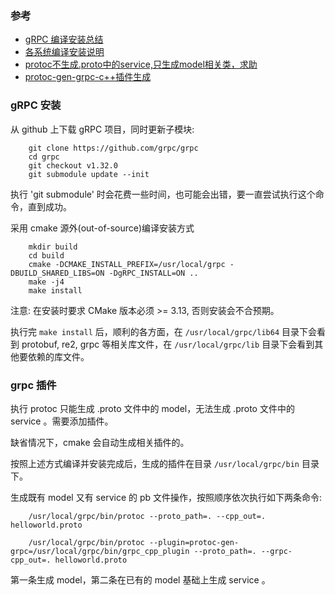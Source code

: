 
### 参考

- [gRPC 编译安装总结](https://segmentfault.com/a/1190000020812273?utm_source=tag-newest)
- [各系统编译安装说明](../BUILDING.md)
- [protoc不生成.proto中的service,只生成model相关类，求助](https://segmentfault.com/q/1010000013399560)
- [protoc-gen-grpc-c++插件生成](https://blog.csdn.net/u012198575/article/details/88694054)


### gRPC 安装

从 github 上下载 gRPC 项目，同时更新子模块:
```shell
    git clone https://github.com/grpc/grpc
    cd grpc
    git checkout v1.32.0
    git submodule update --init
```
执行 'git submodule' 时会花费一些时间，也可能会出错，要一直尝试执行这个命令，直到成功。

采用 cmake 源外(out-of-source)编译安装方式
```shell
    mkdir build
    cd build
    cmake -DCMAKE_INSTALL_PREFIX=/usr/local/grpc -DBUILD_SHARED_LIBS=ON -DgRPC_INSTALL=ON ..
    make -j4
    make install
```
注意: 在安装时要求 CMake 版本必须 >= 3.13, 否则安装会不合预期。

执行完 `make install` 后，顺利的各方面，在 `/usr/local/grpc/lib64` 目录下会看到 protobuf, re2, grpc 等相关库文件，在 `/usr/local/grpc/lib` 目录下会看到其他要依赖的库文件。


### grpc 插件

执行 protoc 只能生成 .proto 文件中的 model，无法生成 .proto 文件中的 service 。需要添加插件。

缺省情况下，cmake 会自动生成相关插件的。

按照上述方式编译并安装完成后，生成的插件在目录 `/usr/local/grpc/bin` 目录下。

生成既有 model 又有 service 的 pb 文件操作，按照顺序依次执行如下两条命令:
```shell
    /usr/local/grpc/bin/protoc --proto_path=. --cpp_out=. helloworld.proto

    /usr/local/grpc/bin/protoc --plugin=protoc-gen-grpc=/usr/local/grpc/bin/grpc_cpp_plugin --proto_path=. --grpc-cpp_out=. helloworld.proto
```
第一条生成 model，第二条在已有的 model 基础上生成 service 。

